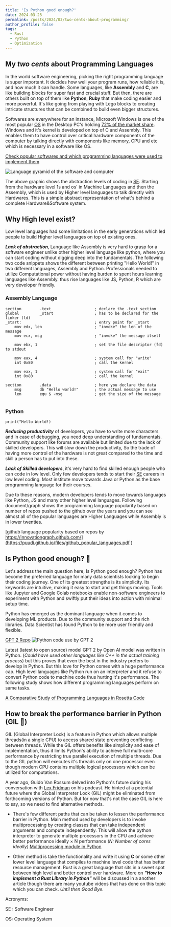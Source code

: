 ```yaml
---
title: 'Is Python good enough?'
date: 2024-03-25
permalink: /posts/2024/03/two-cents-about-programming/
author_profile: false
tags:
  - Rust
  - Python
  - Optimization
---
```


## My *two cents* about Programming Languages

In the world software engineering, picking the right programming language is super important. It decides how well your program runs, how reliable it is, and how much it can handle. Some languages, like **Assembly** and **C**, are like building blocks for super fast and crucial stuff. But then, there are others built on top of them like **Python**, **Ruby** that make coding easier and more powerful. It's like going from playing with Lego blocks to creating intricate structures that can be combined to build even bigger structures.

Softwares are everywhere for an instance, Microsoft Windows is one of the most popular [OS](#OS) in the Desktop PC's holding [72% of the market share](https://www.statista.com/statistics/218089/global-market-share-of-windows-7). Windows and it's kernel is developed on top of C and Assembly. This enables them to have control over critical hardware components of the computer by talking directly with components like memory, CPU and etc which is necessary in a software like OS.

[Check popular softwares and which programming languages were used to implement them](https://www.mentofacturing.com/Vincent/implementations.html)

![Language pyramid of the software and computer](https://puudi.github.io/files/lang_pyramid.png)

The above graphic shows the abstraction levels of coding in [SE](#SE). Starting from the hardware level 1s and os' in Machine Languages and then the Assembly, which is used by Higher level languages to talk directly with Hardwares. This is a simple abstract representation of what's behind a complete Hardware&Software system.  

## Why High level exist?

Low level languages had some limitations in the early generations which led people to build Higher level languages on top of existing ones.

***Lack of abstraction***, Language like Assembly is very hard to grasp for a software engineer unlike other higher level language like python, where you can start coding without digging deep into the fundamentals. The following two code snippets shows the different between printing "Hello World!" in two different languages, Assembly and Python. Professionals needed to utilize Computational power without having burden to spent hours learning languages like Assembly. thus rise languages like JS, Python, R which are very developer friendly.

### Assembly Language
```
section        .text                   ; declare the .text section
global         _start                  ; has to be declared for the linker (ld)
_start:                                ; entry point for _start
    mov edx, len                       ; "invoke" the len of the message
    mov ecx, msg                       ; "invoke" the message itself

    mov ebx, 1                         ; set the file descriptor (fd) to stdout

    mov eax, 4                         ; system call for "write"   
    int 0x80                           ; call the kernel

    mov eax, 1                         ; system call for "exit"
    int 0x80                           ; call the kernel

section        .data                   ; here you declare the data
    msg        db "Hello world!"       ; the actual message to use
    len        equ $ -msg              ; get the size of the message
     
```
### Python
```
print("Hello World!)
```

***Reducing productivity*** of developers, you have to write more characters and in case of debugging, you need deep understanding of fundamentals. Community support like forums are available but limited due to the lack of skilled developers. This will slow down the productivity, So the trade of having more control of the hardware is not great compared to the time and skill a person has to put into these.

***Lack of Skilled developers***, it's very hard to find skilled enough people who can code in low level. Only few developers tends to start their [SE](#SE) careers in low level coding. Most institute move towards Java or Python as the base programming language for their courses.

Due to these reasons, modern developers tends to move towards languages like Python, JS and many other higher level languages. Following document/graph shows the programming language popularity based on number of repos pushed to the github over the years and you can see almost all of the popular languages are Higher Languages while Assembly is in lower twenties.

[github language popularity based on repos by https://innovationgraph.github.com/](https://puudi.github.io/files/github_popular_languages.pdf
)

## Is Python good enough? 🤔

Let's address the main question here, Is Python good enough? Python has become the preferred language for many data scientists looking to begin their coding journey. One of its greatest strengths is its simplicity. Its keywords are intuitive, making it easy to start and get things moving. Tools like Jupyter and Google Colab notebooks enable non-software engineers to experiment with Python and swiftly put their ideas into action with minimal setup time.

Python has emerged as the dominant language when it comes to developing ML products. Due to the community support and the rich libraries. Data Scientist has found Python to be more user friendly and flexible. 

[GPT 2 Repo](https://github.com/openai/gpt-2)
![Python code use by GPT 2](https://puudi.github.io/files/gpt2python.jpg)

Latest (latest to open source) model GPT 2 by Open AI model was written in Python. (*Could have used other languages like C++ in the actual training process*) but this proves that even the best in the industry prefers to develop in Python. But this love for Python comes with a huge performance cap. High level languages like Python run on an interpreter and it refuse to convert Python code to machine code thus hurting it's performance. The following study shows how different programming languages perform on same tasks.

[A Comparative Study of Programming Languages in Rosetta Code](https://sci-hub.se/10.1109/ICSE.2015.90)

## How to break the performance barrier in Python (GIL 🥲)

GIL (Global Interpreter Lock) is a feature in Python which allows multiple threads(in a single CPU) to access shared state preventing conflicting between threads. While the GIL offers benefits like simplicity and ease of implementation, thus it limits Python's ability to achieve full multi-core performance by restricting true parallel execution of multiple threads. Due to the GIL python will executes it's threads only on one processor even though modern CPU contains multiple logical processors which can be utilized for computations.

A year ago, Guido Van Rossum delved into Python's future during his conversation with [Lex Fridman](https://youtu.be/m4zDBk0zAUY?si=q9HKRLlM9FRiXIOl) on his podcast. He hinted at a potential future where the Global Interpreter Lock (GIL) might be eliminated from forthcoming versions of Python. But for now that's not the case GIL is here to say, so we need to find alternative methods.

- There's few different paths that can be taken to lessen the performance barrier in Python. Main method used by developers is to invoke multiprocessing by creating classes that can take independent arguments and compute independently. This will allow the python interpreter to generate multiple processors in the CPU and achieve better performance ideally × N performance *(N: Number of cores ideally)*
[Multiprocessing module in Python](https://docs.python.org/3/library/multiprocessing.html)

- Other method is take the functionality and write it using **C** or some other lower level language that compiles to machine level code that has better resource management. Rust is a great language that sits in a sweet spot between high level and better control over hardware. 
More on ***"How to implement a Rust Library in Python"*** will be discussed in a another article though there are many youtube videos that has done on this topic which you can check. *Until then Good Bye*.

Acronyms: 

<a id="SE"></a>SE : Software Engineer

<a id="OS"></a>OS: Operating System